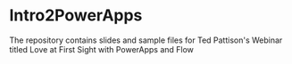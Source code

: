 # Intro2PowerApps
The repository contains slides and sample files for Ted Pattison's Webinar titled Love at First Sight with PowerApps and Flow
